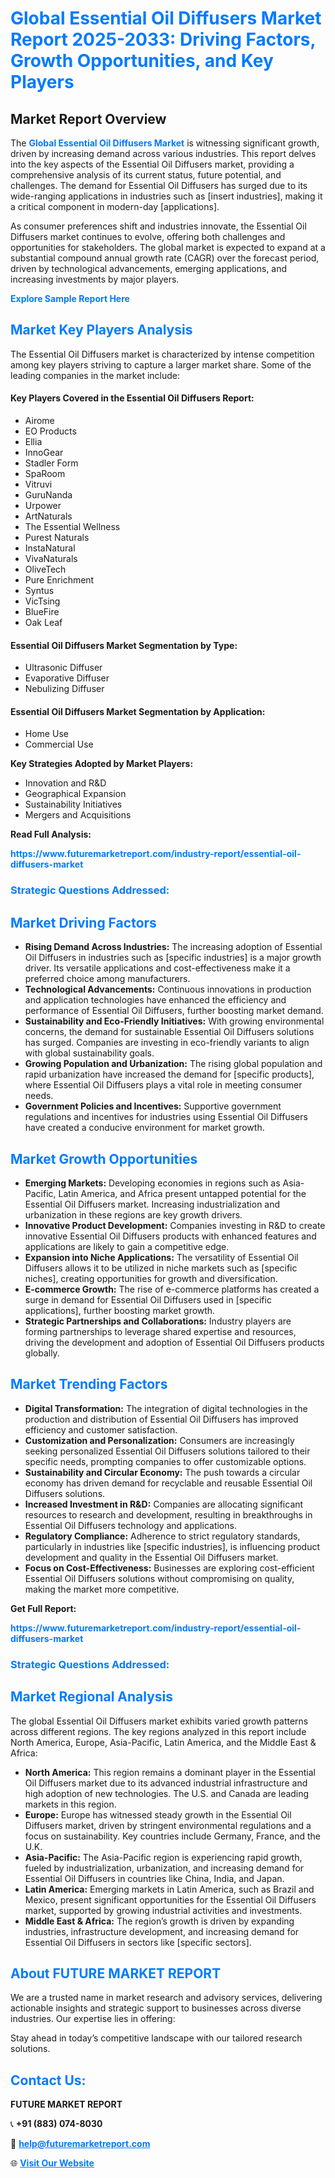 <h1 style="color: #007BFF;">Global Essential Oil Diffusers Market Report 2025-2033: Driving Factors, Growth Opportunities, and Key Players</h1>

<section id="overview">
<h2>Market Report Overview</h2>
<p>The <a href="https://www.futuremarketreport.com/industry-report/essential-oil-diffusers-market" style="color: #007BFF; text-decoration: none;"><strong>Global Essential Oil Diffusers Market</strong></a> is witnessing significant growth, driven by increasing demand across various industries. This report delves into the key aspects of the Essential Oil Diffusers market, providing a comprehensive analysis of its current status, future potential, and challenges. The demand for Essential Oil Diffusers has surged due to its wide-ranging applications in industries such as [insert industries], making it a critical component in modern-day [applications].</p>
<p>As consumer preferences shift and industries innovate, the Essential Oil Diffusers market continues to evolve, offering both challenges and opportunities for stakeholders. The global market is expected to expand at a substantial compound annual growth rate (CAGR) over the forecast period, driven by technological advancements, emerging applications, and increasing investments by major players.</p>
</section>

<section id="overview">
<p><a href="https://www.futuremarketreport.com/request-sample/reportId=45431" style="color: #007BFF; text-decoration: none;"><strong>Explore Sample Report Here</strong></a></p>
</section>

<section id="key-players">
<h2 style="color: #007BFF;">Market Key Players Analysis</h2>
<p>The Essential Oil Diffusers market is characterized by intense competition among key players striving to capture a larger market share. Some of the leading companies in the market include:</p>
<h4>Key Players Covered in the Essential Oil Diffusers Report:</h4>
<ul><li>Airome</li><li>EO Products</li><li>Ellia</li><li>InnoGear</li><li>Stadler Form</li><li>SpaRoom</li><li>Vitruvi</li><li>GuruNanda</li><li>Urpower</li><li>ArtNaturals</li><li>The Essential Wellness</li><li>Purest Naturals</li><li>InstaNatural</li><li>VivaNaturals</li><li>OliveTech</li><li>Pure Enrichment</li><li>Syntus</li><li>VicTsing</li><li>BlueFire</li><li>Oak Leaf</li></ul>
<h4>Essential Oil Diffusers Market Segmentation by Type:</h4>
<ul><li>Ultrasonic Diffuser</li><li>Evaporative Diffuser</li><li>Nebulizing Diffuser</li></ul>

<h4>Essential Oil Diffusers Market Segmentation by Application:</h4>
<ul><li>Home Use</li><li>Commercial Use</li></ul>
<p><strong>Key Strategies Adopted by Market Players:</strong></p>
<ul>
<li>Innovation and R&D</li>
<li>Geographical Expansion</li>
<li>Sustainability Initiatives</li>
<li>Mergers and Acquisitions</li>
</ul>
</section>

<section>
<p><strong>Read Full Analysis: </strong></p><a href="https://www.futuremarketreport.com/industry-report/essential-oil-diffusers-market" style="color: #007BFF; text-decoration: none;"><strong>https://www.futuremarketreport.com/industry-report/essential-oil-diffusers-market</strong></a>
<h3 style="color: #007BFF;">Strategic Questions Addressed:</h3>
</section>

<section id="driving-factors">
<h2 style="color: #007BFF;">Market Driving Factors</h2>
<ul>
<li><strong>Rising Demand Across Industries:</strong> The increasing adoption of Essential Oil Diffusers in industries such as [specific industries] is a major growth driver. Its versatile applications and cost-effectiveness make it a preferred choice among manufacturers.</li>
<li><strong>Technological Advancements:</strong> Continuous innovations in production and application technologies have enhanced the efficiency and performance of Essential Oil Diffusers, further boosting market demand.</li>
<li><strong>Sustainability and Eco-Friendly Initiatives:</strong> With growing environmental concerns, the demand for sustainable Essential Oil Diffusers solutions has surged. Companies are investing in eco-friendly variants to align with global sustainability goals.</li>
<li><strong>Growing Population and Urbanization:</strong> The rising global population and rapid urbanization have increased the demand for [specific products], where Essential Oil Diffusers plays a vital role in meeting consumer needs.</li>
<li><strong>Government Policies and Incentives:</strong> Supportive government regulations and incentives for industries using Essential Oil Diffusers have created a conducive environment for market growth.</li>
</ul>
</section>

<section id="growth-opportunities">
<h2 style="color: #007BFF;">Market Growth Opportunities</h2>
<ul>
<li><strong>Emerging Markets:</strong> Developing economies in regions such as Asia-Pacific, Latin America, and Africa present untapped potential for the Essential Oil Diffusers market. Increasing industrialization and urbanization in these regions are key growth drivers.</li>
<li><strong>Innovative Product Development:</strong> Companies investing in R&D to create innovative Essential Oil Diffusers products with enhanced features and applications are likely to gain a competitive edge.</li>
<li><strong>Expansion into Niche Applications:</strong> The versatility of Essential Oil Diffusers allows it to be utilized in niche markets such as [specific niches], creating opportunities for growth and diversification.</li>
<li><strong>E-commerce Growth:</strong> The rise of e-commerce platforms has created a surge in demand for Essential Oil Diffusers used in [specific applications], further boosting market growth.</li>
<li><strong>Strategic Partnerships and Collaborations:</strong> Industry players are forming partnerships to leverage shared expertise and resources, driving the development and adoption of Essential Oil Diffusers products globally.</li>
</ul>
</section>

<section id="trending-factors">
<h2 style="color: #007BFF;">Market Trending Factors</h2>
<ul>
<li><strong>Digital Transformation:</strong> The integration of digital technologies in the production and distribution of Essential Oil Diffusers has improved efficiency and customer satisfaction.</li>
<li><strong>Customization and Personalization:</strong> Consumers are increasingly seeking personalized Essential Oil Diffusers solutions tailored to their specific needs, prompting companies to offer customizable options.</li>
<li><strong>Sustainability and Circular Economy:</strong> The push towards a circular economy has driven demand for recyclable and reusable Essential Oil Diffusers solutions.</li>
<li><strong>Increased Investment in R&D:</strong> Companies are allocating significant resources to research and development, resulting in breakthroughs in Essential Oil Diffusers technology and applications.</li>
<li><strong>Regulatory Compliance:</strong> Adherence to strict regulatory standards, particularly in industries like [specific industries], is influencing product development and quality in the Essential Oil Diffusers market.</li>
<li><strong>Focus on Cost-Effectiveness:</strong> Businesses are exploring cost-efficient Essential Oil Diffusers solutions without compromising on quality, making the market more competitive.</li>
</ul>
</section>

<section>
<p><strong>Get Full Report: </strong></p><a href="https://www.futuremarketreport.com/industry-report/essential-oil-diffusers-market" style="color: #007BFF; text-decoration: none;"><strong>https://www.futuremarketreport.com/industry-report/essential-oil-diffusers-market</strong></a>
<h3 style="color: #007BFF;">Strategic Questions Addressed:</h3>
</section>


<section id="regional-analysis">
<h2 style="color: #007BFF;">Market Regional Analysis</h2>
<p>The global Essential Oil Diffusers market exhibits varied growth patterns across different regions. The key regions analyzed in this report include North America, Europe, Asia-Pacific, Latin America, and the Middle East & Africa:</p>
<ul>
<li><strong>North America:</strong> This region remains a dominant player in the Essential Oil Diffusers market due to its advanced industrial infrastructure and high adoption of new technologies. The U.S. and Canada are leading markets in this region.</li>
<li><strong>Europe:</strong> Europe has witnessed steady growth in the Essential Oil Diffusers market, driven by stringent environmental regulations and a focus on sustainability. Key countries include Germany, France, and the U.K.</li>
<li><strong>Asia-Pacific:</strong> The Asia-Pacific region is experiencing rapid growth, fueled by industrialization, urbanization, and increasing demand for Essential Oil Diffusers in countries like China, India, and Japan.</li>
<li><strong>Latin America:</strong> Emerging markets in Latin America, such as Brazil and Mexico, present significant opportunities for the Essential Oil Diffusers market, supported by growing industrial activities and investments.</li>
<li><strong>Middle East & Africa:</strong> The region’s growth is driven by expanding industries, infrastructure development, and increasing demand for Essential Oil Diffusers in sectors like [specific sectors].</li>
</ul>
</section>

<footer>
<h2 style="color: #007BFF;">About FUTURE MARKET REPORT</h2>
<p>We are a trusted name in market research and advisory services, delivering actionable insights and strategic support to businesses across diverse industries. Our expertise lies in offering:</p>

<p>Stay ahead in today’s competitive landscape with our tailored research solutions.</p>

<h2 style="color: #007BFF;">Contact Us:</h2>
<p><strong>FUTURE MARKET REPORT</strong></p>
<p>📞 <strong>+91 (883) 074-8030</strong></p>
<p>📧 <strong><a href="mailto:help@futuremarketreport.com" style="color: #007BFF;">help@futuremarketreport.com</a></strong></p>
<p>🌐 <strong><a href="https://www.futuremarketreport.com/" style="color: #007BFF;">Visit Our Website</a></strong></p>
</footer>